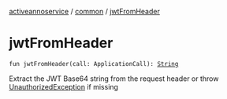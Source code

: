 [activeannoservice](../index.md) / [common](index.md) / [jwtFromHeader](./jwt-from-header.md)

# jwtFromHeader

`fun jwtFromHeader(call: ApplicationCall): `[`String`](https://kotlinlang.org/api/latest/jvm/stdlib/kotlin/-string/index.html)

Extract the JWT Base64 string from the request header or throw [UnauthorizedException](-unauthorized-exception/index.md) if missing

